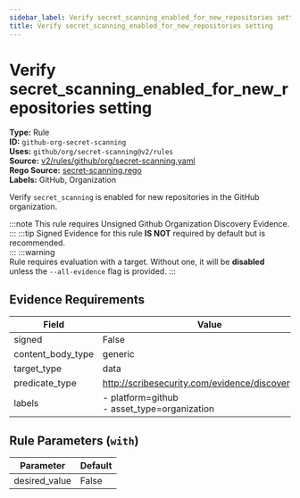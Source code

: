 ```yaml
---
sidebar_label: Verify secret_scanning_enabled_for_new_repositories setting
title: Verify secret_scanning_enabled_for_new_repositories setting
---  
```

# Verify secret_scanning_enabled_for_new_repositories setting  
**Type:** Rule  
**ID:** `github-org-secret-scanning`  
**Uses:** `github/org/secret-scanning@v2/rules`  
**Source:** [v2/rules/github/org/secret-scanning.yaml](https://github.com/scribe-public/sample-policies/blob/main/v2/rules/github/org/secret-scanning.yaml)  
**Rego Source:** [secret-scanning.rego](https://github.com/scribe-public/sample-policies/blob/main/v2/rules/github/org/secret-scanning.rego)  
**Labels:** GitHub, Organization  

Verify `secret_scanning` is enabled for new repositories in the GitHub organization.

:::note 
This rule requires Unsigned Github Organization Discovery Evidence.  
::: 
:::tip 
Signed Evidence for this rule **IS NOT** required by default but is recommended.  
::: 
:::warning  
Rule requires evaluation with a target. Without one, it will be **disabled** unless the `--all-evidence` flag is provided.
::: 

## Evidence Requirements  
| Field | Value |
|-------|-------|
| signed | False |
| content_body_type | generic |
| target_type | data |
| predicate_type | http://scribesecurity.com/evidence/discovery/v0.1 |
| labels | - platform=github<br/>- asset_type=organization |

## Rule Parameters (`with`)  
| Parameter | Default |
|-----------|---------|
| desired_value | False |
